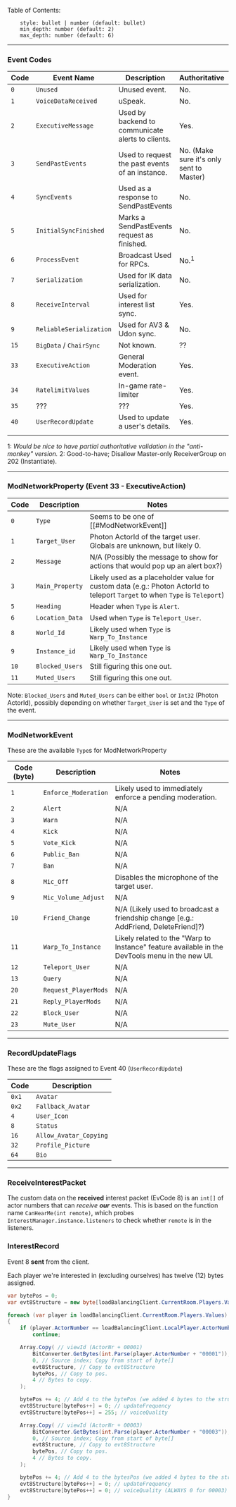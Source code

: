 Table of Contents: 
```toc
    style: bullet | number (default: bullet)
    min_depth: number (default: 2)
    max_depth: number (default: 6)
```
---

### Event Codes

| Code | Event Name              | Description                                       | Authoritative                            | DocLink                                                                |
| ---- | ----------------------- | ------------------------------------------------- | ---------------------------------------- | ---------------------------------------------------------------------- |
| `0`  | `Unused`                | Unused event.                                     | No.                                      | N/A                                                                    |
| `1`  | `VoiceDataReceived`     | uSpeak.                                           | No.                                      | N/A                                                                    |
| `2`  | `ExecutiveMessage`      | Used by backend to communicate alerts to clients. | Yes.                                     | N/A                                                                    |
| `3`  | `SendPastEvents`        | Used to request the past events of an instance.   | No. (Make sure it's only sent to Master) | N/A                                                                    |
| `4`  | `SyncEvents`            | Used as a response to SendPastEvents              | No.                                      | N/A                                                                    |
| `5`  | `InitialSyncFinished`   | Marks a SendPastEvents request as finished.       | No.                                      | N/A                                                                    |
| `6`  | `ProcessEvent`          | Broadcast Used for RPCs.                          | No.<sup>1</sup>                          | N/A                                                                    |
| `7`  | `Serialization`         | Used for IK data serialization.                   | No.                                      | N/A                                                                    |
| `8`  | `ReceiveInterval`       | Used for interest list sync.                      | Yes.                                     | [[#ReceiveInterestPacket]], [[#InterestRecord]]                        |
| `9`  | `ReliableSerialization` | Used for AV3 & Udon sync.                         | No.                                      | N/A                                                                    |
| `15` | `BigData` / `ChairSync` | Not known.                                        | ??                                       | N/A                                                                    |
| `33` | `ExecutiveAction`       | General Moderation event.                         | Yes.                                     | [[#ModNetworkProperty Event 33 - ExecutiveAction\|ModNetworkProperty]] |
| `34` | `RatelimitValues`       | In-game rate-limiter                              | Yes.                                     | N/A                                                                    |
| `35` | ???                     | ???                                               | Yes.                                     | N/A                                                                    |
| `40` | `UserRecordUpdate`      | Used to update a user's details.                  | Yes.                                     | [[#RecordUpdateFlags]]                                                 |
|      |                         |                                                   |                                          |                                                                        |


1: *Would be nice to have partial authoritative validation in the "anti-monkey" version.*
2: Good-to-have; Disallow Master-only ReceiverGroup on 202 (Instantiate).

---


### ModNetworkProperty (Event 33 - ExecutiveAction)

| Code | Description     | Notes                                                                                                                       |
| ---- | --------------- | --------------------------------------------------------------------------------------------------------------------------- |
| `0`  | `Type`          | Seems to be one of [[#ModNetworkEvent]]                                                                                     |
| `1`  | `Target_User`   | Photon ActorId of the target user. Globals are unknown, but likely 0.                                                       |
| `2`  | `Message`       | N/A  (Possibly the message to show for actions that would pop up an alert box?)                                             |
| `3`  | `Main_Property` | Likely used as a placeholder value for custom data (e.g.: Photon ActorId to teleport `Target` to when `Type` is `Teleport`) |
| `5`  | `Heading`       | Header when `Type` is `Alert`.                                                                                              |
| `6`  | `Location_Data` | Used when `Type` is `Teleport_User`.                                                                                        | 
| `8`  | `World_Id`      | Likely used when `Type` is `Warp_To_Instance`                                                                               |
| `9`  | `Instance_id`   | Likely used when `Type` is `Warp_To_Instance`                                                                               |
| `10` | `Blocked_Users` | Still figuring this one out.                                                                                                |
| `11` | `Muted_Users`   | Still figuring this one out.                                                                                                |

Note: `Blocked_Users` and `Muted_Users` can be either `bool` or `Int32` (Photon ActorId), possibly depending on whether `Target_User` is set and the `Type` of the event.


---


### ModNetworkEvent
These are the available `Type`s for ModNetworkProperty


| Code (byte) | Description          | Notes                                                                                          |
| ----------- | -------------------- | ---------------------------------------------------------------------------------------------- |
| `1`         | `Enforce_Moderation` | Likely used to immediately enforce a pending moderation.                                       |
| `2`         | `Alert`              | N/A                                                                                            |
| `3`         | `Warn`               | N/A                                                                                            |
| `4`         | `Kick`               | N/A                                                                                            |
| `5`         | `Vote_Kick`          | N/A                                                                                            |
| `6`         | `Public_Ban`         | N/A                                                                                            |
| `7`         | `Ban`                | N/A                                                                                            |
| `8`         | `Mic_Off`            | Disables the microphone of the target user.                                                    |
| `9`         | `Mic_Volume_Adjust`  | N/A                                                                                            |
| `10`        | `Friend_Change`      | N/A (Likely used to broadcast a friendship change [e.g.: AddFriend, DeleteFriend]?)            |
| `11`        | `Warp_To_Instance`   | Likely related to the "Warp to Instance" feature available in the DevTools menu in the new UI. |
| `12`        | `Teleport_User`      | N/A                                                                                            |
| `13`        | `Query`              | N/A                                                                                            |
| `20`        | `Request_PlayerMods` | N/A                                                                                            |
| `21`        | `Reply_PlayerMods`   | N/A                                                                                            |
| `22`        | `Block_User`         | N/A                                                                                            |
| `23`        | `Mute_User`          | N/A                                                                                            |


---

### RecordUpdateFlags
These are the flags assigned to Event 40 (`UserRecordUpdate`)

| Code  | Description            |
| ----- | ---------------------- |
| `0x1` | `Avatar`               | 
| `0x2` | `Fallback_Avatar`      |
| `4`   | `User_Icon`            |
| `8`   | `Status`               |
| `16`  | `Allow_Avatar_Copying` |
| `32`  | `Profile_Picture`      |
| `64`  | `Bio`                  |


---

### ReceiveInterestPacket
The custom data on the **received** interest packet (EvCode 8) is an `int[]` of actor numbers that can _receive_ ___our___ events. This is based on the function name `CanHearMe(int remote)`, which probes `InterestManager.instance.listeners` to check whether `remote` is in the listeners.

### InterestRecord
Event 8 **sent** from the client.

Each player we're interested in (excluding ourselves) has twelve (12) bytes assigned.

```cs
var bytePos = 0;
var evt8Structure = new byte[loadBalancingClient.CurrentRoom.Players.Values.Count * 12 - 12]; // 12 bytes per player + excluding our own

foreach (var player in loadBalancingClient.CurrentRoom.Players.Values)
{
    if (player.ActorNumber == loadBalancingClient.LocalPlayer.ActorNumber)
        continue;

    Array.Copy( // viewId (ActorNr + 00001)
        BitConverter.GetBytes(int.Parse(player.ActorNumber + "00001")), // byte[] of ActorNr + 00001
        0, // Source index; Copy from start of byte[]
        evt8Structure, // Copy to evt8Structure
        bytePos, // Copy to pos.
        4 // Bytes to copy.
    );

    bytePos += 4; // Add 4 to the bytePos (we added 4 bytes to the structure)
    evt8Structure[bytePos++] = 0; // updateFrequency
    evt8Structure[bytePos++] = 255; // voiceQuality

    Array.Copy( // viewId (ActorNr + 00003)
        BitConverter.GetBytes(int.Parse(player.ActorNumber + "00003")), // byte[] of ActorNr + 00003
        0, // Source index; Copy from start of byte[]
        evt8Structure, // Copy to evt8Structure
        bytePos, // Copy to pos.
        4 // Bytes to copy.
    );

    bytePos += 4; // Add 4 to the bytesPos (we added 4 bytes to the structure)
    evt8Structure[bytePos++] = 0; // updateFrequency
    evt8Structure[bytePos++] = 0; // voiceQuality (ALWAYS 0 for 00003)
}
```
<!-- TODO: Clean this up later.
| Type                          | Description       | Offset |
| ----------------------------- | ----------------- | ------ |
| `int`                         | `viewId`          | `0x10` |
| `byte`                        | `updateFrequency` | `0x14` |
| `FlatBufferNetworkSerializer` | `serializer`      | `0x18` |
| `byte`                        | `voiceQuality`    | `0x20` |
-->

